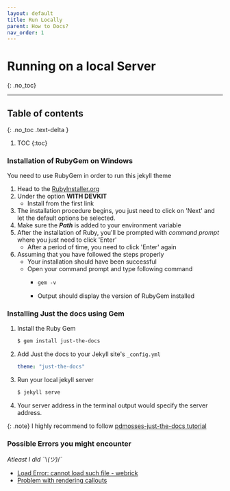 ```yaml
---
layout: default
title: Run Locally
parent: How to Docs?
nav_order: 1
---
```


# Running on a local Server
{: .no_toc}

---

## Table of contents
{: .no_toc .text-delta }

1. TOC
{:toc}


### Installation of RubyGem on Windows
You need to use RubyGem in order to run this jekyll theme 

1. Head to the [RubyInstaller.org](https://rubyinstaller.org/downloads/)
2. Under the option **WITH DEVKIT**
    - Install from the first link
3. The installation procedure begins, you just need to click on 'Next' and let the default options be selected.
4. Make sure the **_Path_** is added to your environment variable
5. After the installation of Ruby, you'll be prompted with _command prompt_ where you just need to click 'Enter'
    - After a period of time, you need to click 'Enter' again
6. Assuming that you have followed the steps properly
    - Your installation should have been successful
    - Open your command prompt and type following command
        -   ```markdown
            gem -v
            ```
        - Output should display the version of RubyGem installed 

### Installing Just the docs using Gem
1. Install the Ruby Gem
    ```bash
    $ gem install just-the-docs
    ```

2. Add Just the docs to your Jekyll site's `_config.yml`
    ```yaml
    theme: "just-the-docs"
    ```

3. Run your local jekyll server
    ```bash
    $ jekyll serve
    ```

4. Your server address in the terminal output would specify the server address.

{: .note}
I highly recommend to follow [pdmosses-just-the-docs tutorial](https://pdmosses.github.io/just-the-docs/)

### Possible Errors you might encounter
_Atleast I did_ ¯⁠\⁠_⁠(⁠ツ⁠)⁠_⁠/⁠¯

- [Load Error: cannot load such file - webrick](https://talk.jekyllrb.com/t/load-error-cannot-load-such-file-webrick/5417)
- [Problem with rendering callouts](https://github.com/just-the-docs/just-the-docs/discussions/1030#discussioncomment-4066968)
